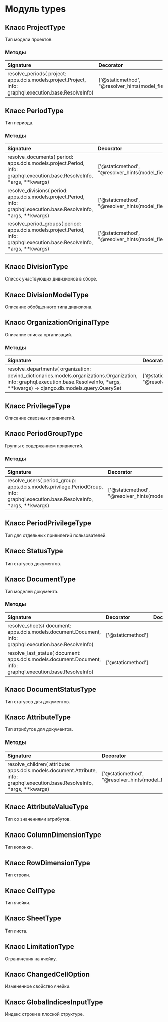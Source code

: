 # Модуль types



## Класс ProjectType

Тип модели проектов.

### Методы

| Signature                                                                                             | Decorator                                                      | Docstring |
| :---------------------------------------------------------------------------------------------------- | :------------------------------------------------------------- | :-------- |
| resolve_periods( project: apps.dcis.models.project.Project, info: graphql.execution.base.ResolveInfo) | ['@staticmethod', "@resolver_hints(model_field='period_set')"] |           |

## Класс PeriodType

Тип периода.

### Методы

| Signature                                                                                                                  | Decorator                                                        | Docstring |
| :------------------------------------------------------------------------------------------------------------------------- | :--------------------------------------------------------------- | :-------- |
| resolve_documents( period: apps.dcis.models.project.Period, info: graphql.execution.base.ResolveInfo, *args, **kwargs)     | ['@staticmethod', "@resolver_hints(model_field='document_set')"] |           |
| resolve_divisions( period: apps.dcis.models.project.Period, info: graphql.execution.base.ResolveInfo, *args, **kwargs)     | ['@staticmethod', "@resolver_hints(model_field='')"]             |           |
| resolve_period_groups( period: apps.dcis.models.project.Period, info: graphql.execution.base.ResolveInfo, *args, **kwargs) | ['@staticmethod', "@resolver_hints(model_field='')"]             |           |

## Класс DivisionType

Список участвующих дивизионов в сборе.

## Класс DivisionModelType

Описание обобщенного типа дивизиона.

## Класс OrganizationOriginalType

Описание списка организаций.

### Методы

| Signature                                                                                                                                                                               | Decorator                                            | Docstring |
| :-------------------------------------------------------------------------------------------------------------------------------------------------------------------------------------- | :--------------------------------------------------- | :-------- |
| resolve_departments( organization: devind_dictionaries.models.organizations.Organization, info: graphql.execution.base.ResolveInfo, *args, **kwargs) -> django.db.models.query.QuerySet | ['@staticmethod', "@resolver_hints(model_field='')"] |           |

## Класс PrivilegeType

Описание сквозных привилегий.

## Класс PeriodGroupType

Группы с содержанием привилегий.

### Методы

| Signature                                                                                                                       | Decorator                                            | Docstring |
| :------------------------------------------------------------------------------------------------------------------------------ | :--------------------------------------------------- | :-------- |
| resolve_users( period_group: apps.dcis.models.privilege.PeriodGroup, info: graphql.execution.base.ResolveInfo, *args, **kwargs) | ['@staticmethod', "@resolver_hints(model_field='')"] |           |

## Класс PeriodPrivilegeType

Тип для отдельных привилегий пользователей.

## Класс StatusType

Тип статусов документов.

## Класс DocumentType

Тип моделей документа.

### Методы

| Signature                                                                                                    | Decorator         | Docstring |
| :----------------------------------------------------------------------------------------------------------- | :---------------- | :-------- |
| resolve_sheets( document: apps.dcis.models.document.Document, info: graphql.execution.base.ResolveInfo)      | ['@staticmethod'] |           |
| resolve_last_status( document: apps.dcis.models.document.Document, info: graphql.execution.base.ResolveInfo) | ['@staticmethod'] |           |

## Класс DocumentStatusType

Тип статусов для документов.

## Класс AttributeType

Тип атрибутов для документов.

### Методы

| Signature                                                                                                                    | Decorator                                                         | Docstring |
| :--------------------------------------------------------------------------------------------------------------------------- | :---------------------------------------------------------------- | :-------- |
| resolve_children( attribute: apps.dcis.models.document.Attribute, info: graphql.execution.base.ResolveInfo, *args, **kwargs) | ['@staticmethod', "@resolver_hints(model_field='attribute_set')"] |           |

## Класс AttributeValueType

Тип со значениями атрибутов.

## Класс ColumnDimensionType

Тип колонки.

## Класс RowDimensionType

Тип строки.

## Класс CellType

Тип ячейки.

## Класс SheetType

Тип листа.

## Класс LimitationType

Ограничения на ячейку.

## Класс ChangedCellOption

Измененное свойство ячейки.

## Класс GlobalIndicesInputType

Индекс строки в плоской структуре.